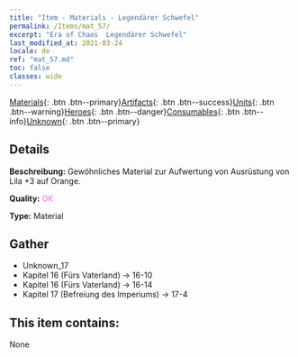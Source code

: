 ```yaml
---
title: "Item - Materials - Legendärer Schwefel"
permalink: /Items/mat_57/
excerpt: "Era of Chaos  Legendärer Schwefel"
last_modified_at: 2021-03-24
locale: de
ref: "mat_57.md"
toc: false
classes: wide
---
```

 [Materials](/de/Items/){: .btn .btn--primary}[Artifacts](/de/Items/Artifacts/){: .btn .btn--success}[Units](/de/Items/Units/){: .btn .btn--warning}[Heroes](/de/Items/Heroes/){: .btn .btn--danger}[Consumables](/de/Items/Consumables/){: .btn .btn--info}[Unknown](/de/Items/Unknown/){: .btn .btn--primary}

## Details
 **Beschreibung:** Gewöhnliches Material zur Aufwertung von Ausrüstung von Lila +3 auf Orange.

 **Quality:** <span style="color: #DA70D6">OK</span>

 **Type:** Material

## Gather

*    Unknown_17 
*    Kapitel 16 (Fürs Vaterland) -> 16-10 
*    Kapitel 16 (Fürs Vaterland) -> 16-14 
*    Kapitel 17 (Befreiung des Imperiums) -> 17-4 

## This item contains:

  None

